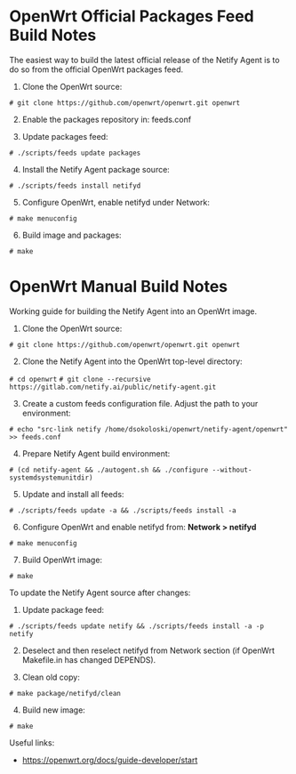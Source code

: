 # OpenWrt Official Packages Feed Build Notes

The easiest way to build the latest official release of the Netify Agent is to do so from the official OpenWrt packages feed.

1. Clone the OpenWrt source:

  `# git clone https://github.com/openwrt/openwrt.git openwrt`

2. Enable the packages repository in: feeds.conf

3. Update packages feed:

  `# ./scripts/feeds update packages`

4. Install the Netify Agent package source:

  `# ./scripts/feeds install netifyd`

5. Configure OpenWrt, enable netifyd under Network:

  `# make menuconfig`
  
6. Build image and packages:

  `# make`

# OpenWrt Manual Build Notes

Working guide for building the Netify Agent into an OpenWrt image.

1. Clone the OpenWrt source:

  `# git clone https://github.com/openwrt/openwrt.git openwrt`
  
2. Clone the Netify Agent into the OpenWrt top-level directory:

  `# cd openwrt`
  `# git clone --recursive https://gitlab.com/netify.ai/public/netify-agent.git`
  
3. Create a custom feeds configuration file.  Adjust the path to your environment:

  `# echo "src-link netify /home/dsokoloski/openwrt/netify-agent/openwrt" >> feeds.conf`
  
4. Prepare Netify Agent build environment:

  `# (cd netify-agent && ./autogent.sh && ./configure --without-systemdsystemunitdir)`
  
5. Update and install all feeds:

  `# ./scripts/feeds update -a && ./scripts/feeds install -a`
  
6. Configure OpenWrt and enable netifyd from: __Network > netifyd__

  `# make menuconfig`
  
7. Build OpenWrt image:

  `# make`

To update the Netify Agent source after changes:

1. Update package feed:

  `# ./scripts/feeds update netify && ./scripts/feeds install -a -p netify`
  
2. Deselect and then reselect netifyd from Network section (if OpenWrt Makefile.in has changed DEPENDS).

3. Clean old copy:

  `# make package/netifyd/clean`
  
4. Build new image:

  `# make`

Useful links:

- https://openwrt.org/docs/guide-developer/start
